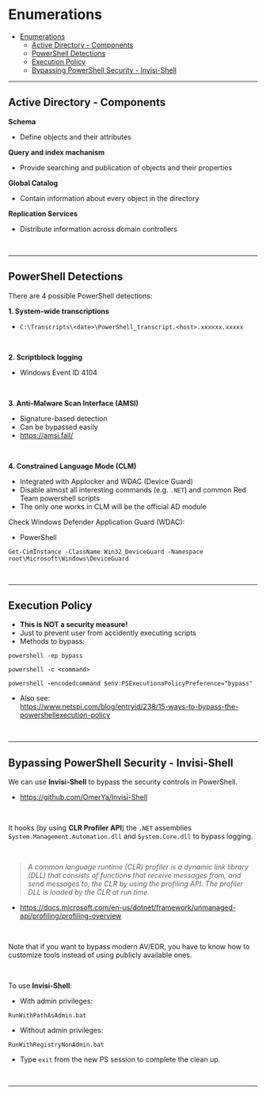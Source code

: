 # Enumerations

- [Enumerations](#enumerations)
  - [Active Directory - Components](#active-directory---components)
  - [PowerShell Detections](#powershell-detections)
  - [Execution Policy](#execution-policy)
  - [Bypassing PowerShell Security - Invisi-Shell](#bypassing-powershell-security---invisi-shell)

---

## Active Directory - Components

**Schema**

- Define objects and their attributes

**Query and index machanism**

- Provide searching and publication of objects and their properties

**Global Catalog**

- Contain information about every object in the directory

**Replication Services**

- Distribute information across domain controllers

<br/>

----

## PowerShell Detections

There are 4 possible PowerShell detections:

**1. System-wide transcriptions**

- `C:\Transcripts\<date>\PowerShell_transcript.<host>.xxxxxx.xxxxx`

<br/>

**2. Scriptblock logging**

- Windows Event ID 4104

<br/>

**3. Anti-Malware Scan Interface (AMSI)**

- Signature-based detection
- Can be bypassed easily
- https://amsi.fail/

<br/>

**4. Constrained Language Mode (CLM)**

- Integrated with Applocker and WDAC (Device Guard)
- Disable almost all interesting commands (e.g. `.NET`) and common Red Team powershell scripts
- The only one works in CLM will be the official AD module

Check Windows Defender Application Guard (WDAC):

- PowerShell

```
Get-CimInstance -ClassName Win32_DeviceGuard -Namespace root\Microsoft\Windows\DeviceGuard
```

<br/>

----

## Execution Policy

- **This is NOT a security measure!**
- Just to prevent user from accidently executing scripts
- Methods to bypass:

```
powershell -ep bypass
```

```
powershell -c <command>
```

```
powershell -encodedcommand $env:PSExecutionaPolicyPreference="bypass"
```

- Also see:<br/>
https://www.netspi.com/blog/entryid/238/15-ways-to-bypass-the-powershellexecution-policy

<br/>

----

## Bypassing PowerShell Security - Invisi-Shell

We can use **Invisi-Shell** to bypass the security controls in PowerShell. 

- https://github.com/OmerYa/Invisi-Shell

<br/>

It hooks (by using **CLR Profiler API**) the `.NET` assemblies `System.Management.Automation.dll` and `System.Core.dll` to bypass logging.

<br/>

> *A common language runtime (CLR) profiler is a dynamic link library (DLL) that consists of functions that receive messages from, and send messages to, the CLR by using the profiling API. The profiler DLL is loaded by the CLR at run time.*

- https://docs.microsoft.com/en-us/dotnet/framework/unmanaged-api/profiling/profiling-overview

<br/>

Note that if you want to bypass modern AV/EDR, you have to know how to customize tools instead of using publicly available ones.

<br/>

To use **Invisi-Shell**:

- With admin privileges:

```
RunWithPathAsAdmin.bat
```

- Without admin privileges:

```
RunWithRegistryNonAdmin.bat
```

- Type `exit` from the new PS session to complete the clean up.

<br/>

----

